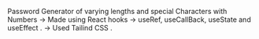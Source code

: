 Password Generator of varying lengths and special Characters with Numbers 
-> Made using React hooks -> useRef, useCallBack, useState and useEffect .
-> Used Tailind CSS . 
